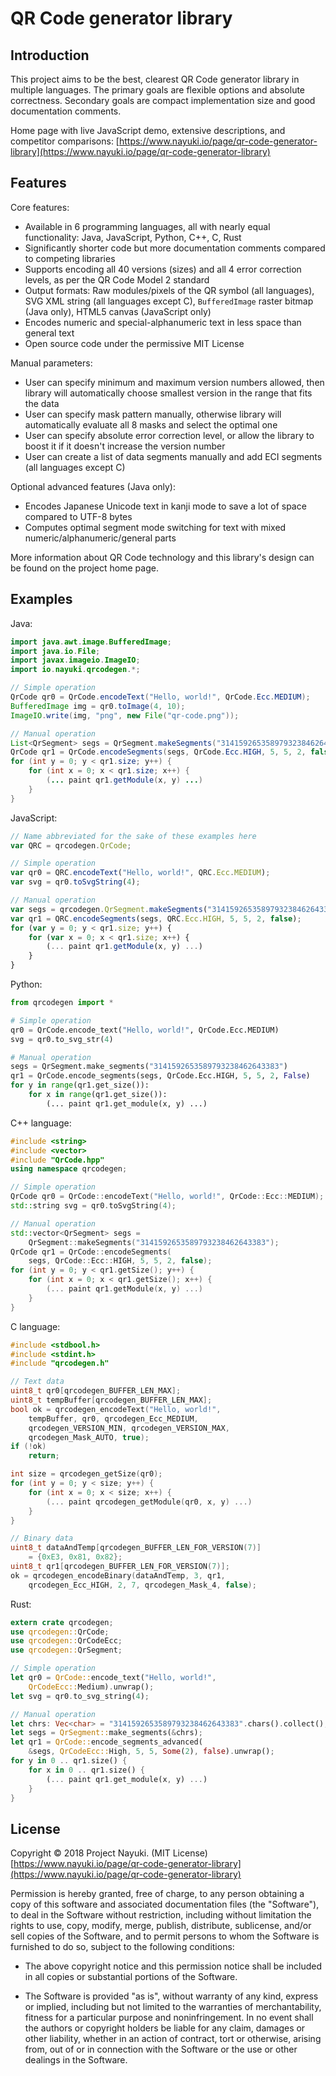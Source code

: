 QR Code generator library
=========================


Introduction
------------

This project aims to be the best, clearest QR Code generator library in multiple languages. The primary goals are flexible options and absolute correctness. Secondary goals are compact implementation size and good documentation comments.

Home page with live JavaScript demo, extensive descriptions, and competitor comparisons: [https://www.nayuki.io/page/qr-code-generator-library](https://www.nayuki.io/page/qr-code-generator-library)


Features
--------

Core features:

* Available in 6 programming languages, all with nearly equal functionality: Java, JavaScript, Python, C++, C, Rust
* Significantly shorter code but more documentation comments compared to competing libraries
* Supports encoding all 40 versions (sizes) and all 4 error correction levels, as per the QR Code Model 2 standard
* Output formats: Raw modules/pixels of the QR symbol (all languages), SVG XML string (all languages except C), `BufferedImage` raster bitmap (Java only), HTML5 canvas (JavaScript only)
* Encodes numeric and special-alphanumeric text in less space than general text
* Open source code under the permissive MIT License

Manual parameters:

* User can specify minimum and maximum version numbers allowed, then library will automatically choose smallest version in the range that fits the data
* User can specify mask pattern manually, otherwise library will automatically evaluate all 8 masks and select the optimal one
* User can specify absolute error correction level, or allow the library to boost it if it doesn't increase the version number
* User can create a list of data segments manually and add ECI segments (all languages except C)

Optional advanced features (Java only):

* Encodes Japanese Unicode text in kanji mode to save a lot of space compared to UTF-8 bytes
* Computes optimal segment mode switching for text with mixed numeric/alphanumeric/general parts

More information about QR Code technology and this library's design can be found on the project home page.


Examples
--------

Java:

```java
import java.awt.image.BufferedImage;
import java.io.File;
import javax.imageio.ImageIO;
import io.nayuki.qrcodegen.*;

// Simple operation
QrCode qr0 = QrCode.encodeText("Hello, world!", QrCode.Ecc.MEDIUM);
BufferedImage img = qr0.toImage(4, 10);
ImageIO.write(img, "png", new File("qr-code.png"));

// Manual operation
List<QrSegment> segs = QrSegment.makeSegments("3141592653589793238462643383");
QrCode qr1 = QrCode.encodeSegments(segs, QrCode.Ecc.HIGH, 5, 5, 2, false);
for (int y = 0; y < qr1.size; y++) {
    for (int x = 0; x < qr1.size; x++) {
        (... paint qr1.getModule(x, y) ...)
    }
}
```

JavaScript:

```js
// Name abbreviated for the sake of these examples here
var QRC = qrcodegen.QrCode;

// Simple operation
var qr0 = QRC.encodeText("Hello, world!", QRC.Ecc.MEDIUM);
var svg = qr0.toSvgString(4);

// Manual operation
var segs = qrcodegen.QrSegment.makeSegments("3141592653589793238462643383");
var qr1 = QRC.encodeSegments(segs, QRC.Ecc.HIGH, 5, 5, 2, false);
for (var y = 0; y < qr1.size; y++) {
    for (var x = 0; x < qr1.size; x++) {
        (... paint qr1.getModule(x, y) ...)
    }
}
```

Python:

```python
from qrcodegen import *

# Simple operation
qr0 = QrCode.encode_text("Hello, world!", QrCode.Ecc.MEDIUM)
svg = qr0.to_svg_str(4)

# Manual operation
segs = QrSegment.make_segments("3141592653589793238462643383")
qr1 = QrCode.encode_segments(segs, QrCode.Ecc.HIGH, 5, 5, 2, False)
for y in range(qr1.get_size()):
    for x in range(qr1.get_size()):
        (... paint qr1.get_module(x, y) ...)
```

C++ language:

```c++
#include <string>
#include <vector>
#include "QrCode.hpp"
using namespace qrcodegen;

// Simple operation
QrCode qr0 = QrCode::encodeText("Hello, world!", QrCode::Ecc::MEDIUM);
std::string svg = qr0.toSvgString(4);

// Manual operation
std::vector<QrSegment> segs =
    QrSegment::makeSegments("3141592653589793238462643383");
QrCode qr1 = QrCode::encodeSegments(
    segs, QrCode::Ecc::HIGH, 5, 5, 2, false);
for (int y = 0; y < qr1.getSize(); y++) {
    for (int x = 0; x < qr1.getSize(); x++) {
        (... paint qr1.getModule(x, y) ...)
    }
}
```

C language:

```c
#include <stdbool.h>
#include <stdint.h>
#include "qrcodegen.h"

// Text data
uint8_t qr0[qrcodegen_BUFFER_LEN_MAX];
uint8_t tempBuffer[qrcodegen_BUFFER_LEN_MAX];
bool ok = qrcodegen_encodeText("Hello, world!",
    tempBuffer, qr0, qrcodegen_Ecc_MEDIUM,
    qrcodegen_VERSION_MIN, qrcodegen_VERSION_MAX,
    qrcodegen_Mask_AUTO, true);
if (!ok)
    return;

int size = qrcodegen_getSize(qr0);
for (int y = 0; y < size; y++) {
    for (int x = 0; x < size; x++) {
        (... paint qrcodegen_getModule(qr0, x, y) ...)
    }
}

// Binary data
uint8_t dataAndTemp[qrcodegen_BUFFER_LEN_FOR_VERSION(7)]
    = {0xE3, 0x81, 0x82};
uint8_t qr1[qrcodegen_BUFFER_LEN_FOR_VERSION(7)];
ok = qrcodegen_encodeBinary(dataAndTemp, 3, qr1,
    qrcodegen_Ecc_HIGH, 2, 7, qrcodegen_Mask_4, false);
```

Rust:

```rust
extern crate qrcodegen;
use qrcodegen::QrCode;
use qrcodegen::QrCodeEcc;
use qrcodegen::QrSegment;

// Simple operation
let qr0 = QrCode::encode_text("Hello, world!",
    QrCodeEcc::Medium).unwrap();
let svg = qr0.to_svg_string(4);

// Manual operation
let chrs: Vec<char> = "3141592653589793238462643383".chars().collect();
let segs = QrSegment::make_segments(&chrs);
let qr1 = QrCode::encode_segments_advanced(
    &segs, QrCodeEcc::High, 5, 5, Some(2), false).unwrap();
for y in 0 .. qr1.size() {
    for x in 0 .. qr1.size() {
        (... paint qr1.get_module(x, y) ...)
    }
}
```

License
-------

Copyright © 2018 Project Nayuki. (MIT License)  
[https://www.nayuki.io/page/qr-code-generator-library](https://www.nayuki.io/page/qr-code-generator-library)

Permission is hereby granted, free of charge, to any person obtaining a copy of
this software and associated documentation files (the "Software"), to deal in
the Software without restriction, including without limitation the rights to
use, copy, modify, merge, publish, distribute, sublicense, and/or sell copies of
the Software, and to permit persons to whom the Software is furnished to do so,
subject to the following conditions:

* The above copyright notice and this permission notice shall be included in
  all copies or substantial portions of the Software.

* The Software is provided "as is", without warranty of any kind, express or
  implied, including but not limited to the warranties of merchantability,
  fitness for a particular purpose and noninfringement. In no event shall the
  authors or copyright holders be liable for any claim, damages or other
  liability, whether in an action of contract, tort or otherwise, arising from,
  out of or in connection with the Software or the use or other dealings in the
  Software.
